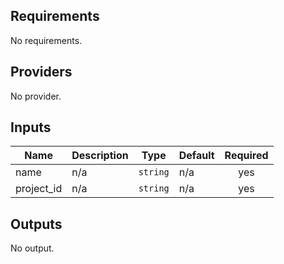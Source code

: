 <!-- BEGINNING OF PRE-COMMIT-TERRAFORM DOCS HOOK -->
## Requirements

No requirements.

## Providers

No provider.

## Inputs

| Name | Description | Type | Default | Required |
|------|-------------|------|---------|:--------:|
| name | n/a | `string` | n/a | yes |
| project\_id | n/a | `string` | n/a | yes |

## Outputs

No output.

<!-- END OF PRE-COMMIT-TERRAFORM DOCS HOOK -->
